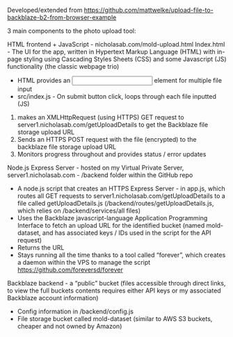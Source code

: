 Developed/extended from https://github.com/mattwelke/upload-file-to-backblaze-b2-from-browser-example 

3 main components to the photo upload tool:

HTML frontend + JavaScript - nicholasab.com/mold-upload.html
Index.html - The UI for the app, written in Hypertext Markup Language (HTML) with in-page styling using Cascading Styles Sheets (CSS) and some Javascript (JS) functionality (the classic webpage trio)
- HTML provides an <input> element for multiple file input
- src/index.js - On submit button click, loops through each file inputted (JS)
1. makes an XMLHttpRequest (using HTTPS) GET request to server1.nicholasab.com/getUploadDetails to get the Backblaze file storage upload URL
2. Sends an HTTPS POST request with the file (encrypted) to the backblaze file storage upload URL
3. Monitors progress throughout and provides status / error updates

Node.js Express Server - hosted on my Virtual Private Server, server1.nicholasab.com - /backend folder within the GitHub repo
- A node.js script that creates an HTTPS Express Server - in app.js, which routes all GET requests to server1.nicholasab.com/getUploadDetails to a file called getUploadDetails.js (/backend/routes/getUploadDetails.js, which relies on /backend/services/all files)
- Uses the Backblaze javascript-language Application Programming Interface to fetch an upload URL for the identified bucket (named mold-dataset, and has associated keys / IDs used in the script for the API request)
- Returns the URL
- Stays running all the time thanks to a tool called “forever”, which creates a daemon within the VPS to manage the script https://github.com/foreversd/forever


Backblaze backend - a “public” bucket (files accessible through direct links, to view the full buckets contents requires either API keys or my associated Backblaze account information)
- Config information in /backend/config.js
- File storage bucket called mold-dataset (similar to AWS S3 buckets, cheaper and not owned by Amazon)
